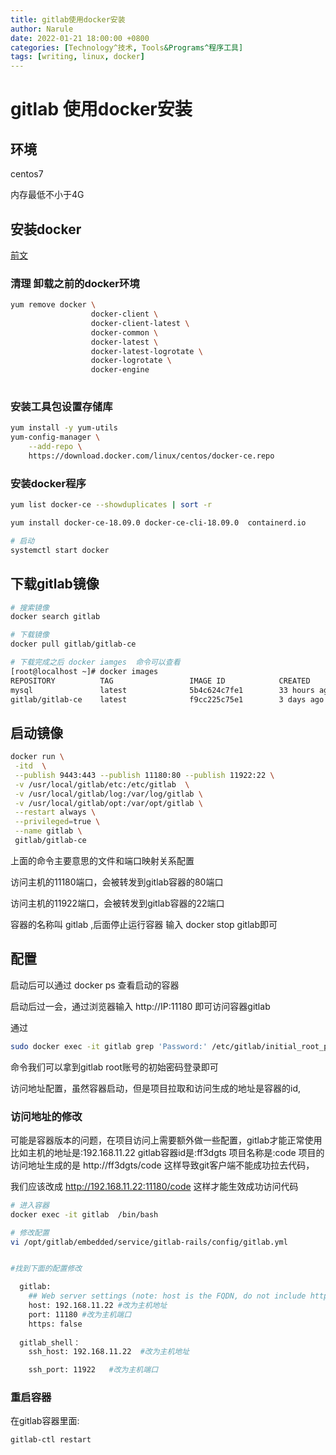 ```yaml
---
title: gitlab使用docker安装
author: Narule
date: 2022-01-21 18:00:00 +0800
categories: [Technology^技术, Tools&Programs^程序工具]
tags: [writing, linux, docker]
---
```


# gitlab 使用docker安装

## 环境

centos7

内存最低不小于4G

## 安装docker

[前文](https://www.cnblogs.com/Narule/p/14461433.html)



### 清理 卸载之前的docker环境



```bash
yum remove docker \
                  docker-client \
                  docker-client-latest \
                  docker-common \
                  docker-latest \
                  docker-latest-logrotate \
                  docker-logrotate \
                  docker-engine
                  
```



### 安装工具包设置存储库

```bash
yum install -y yum-utils
yum-config-manager \
    --add-repo \
    https://download.docker.com/linux/centos/docker-ce.repo
```



### 安装docker程序

```bash
yum list docker-ce --showduplicates | sort -r

yum install docker-ce-18.09.0 docker-ce-cli-18.09.0  containerd.io

# 启动
systemctl start docker
```



## 下载gitlab镜像

```bash
# 搜索镜像
docker search gitlab

# 下载镜像
docker pull gitlab/gitlab-ce

# 下载完成之后 docker iamges  命令可以查看
[root@localhost ~]# docker images 
REPOSITORY          TAG                 IMAGE ID            CREATED             SIZE
mysql               latest              5b4c624c7fe1        33 hours ago        519MB
gitlab/gitlab-ce    latest              f9cc225c75e1        3 days ago          2.36GB


```





## 启动镜像

```bash
docker run \
 -itd  \
 --publish 9443:443 --publish 11180:80 --publish 11922:22 \
 -v /usr/local/gitlab/etc:/etc/gitlab  \
 -v /usr/local/gitlab/log:/var/log/gitlab \
 -v /usr/local/gitlab/opt:/var/opt/gitlab \
 --restart always \
 --privileged=true \
 --name gitlab \
 gitlab/gitlab-ce
```

上面的命令主要意思的文件和端口映射关系配置

访问主机的11180端口，会被转发到gitlab容器的80端口

访问主机的11922端口，会被转发到gitlab容器的22端口

容器的名称叫 gitlab ,后面停止运行容器 输入 docker stop gitlab即可

## 配置

启动后可以通过 docker ps 查看启动的容器

启动后过一会，通过浏览器输入 http://IP:11180 即可访问容器gitlab

通过

```bash
sudo docker exec -it gitlab grep 'Password:' /etc/gitlab/initial_root_password
```
命令我们可以拿到gitlab root账号的初始密码登录即可

访问地址配置，虽然容器启动，但是项目拉取和访问生成的地址是容器的id,

### 访问地址的修改
可能是容器版本的问题，在项目访问上需要额外做一些配置，gitlab才能正常使用
比如主机的地址是:192.168.11.22
gitlab容器id是:ff3dgts
项目名称是:code 
项目的访问地址生成的是 http://ff3dgts/code 这样导致git客户端不能成功拉去代码，

我们应该改成 http://192.168.11.22:11180/code 这样才能生效成功访问代码

```bash
# 进入容器
docker exec -it gitlab  /bin/bash

# 修改配置
vi /opt/gitlab/embedded/service/gitlab-rails/config/gitlab.yml


#找到下面的配置修改

  gitlab:
    ## Web server settings (note: host is the FQDN, do not include http://)
	host: 192.168.11.22 #改为主机地址
    port: 11180 #改为主机端口
	https: false
	
  gitlab_shell：
	ssh_host: 192.168.11.22  #改为主机地址

	ssh_port: 11922   #改为主机端口

```

### 重启容器

在gitlab容器里面:

```bash
gitlab-ctl restart 
```

